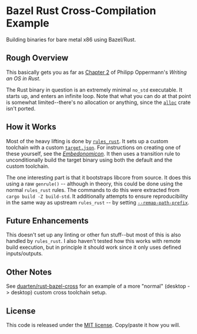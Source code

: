 # Bazel Rust Cross-Compilation Example

Building binaries for bare metal x86 using Bazel/Rust.

## Rough Overview

This basically gets you as far as
[Chapter 2](https://os.phil-opp.com/minimal-rust-kernel/) of Philipp Oppermann's
*Writing an OS in Rust*.

The Rust binary in question is an extremely minimal `no_std` executable. It
starts up, and enters an infinite loop. Note that what you can do at that point
is somewhat limited--there's no allocation or anything, since the
[`alloc`](https://docs.rust-embedded.org/book/collections/) crate isn't ported.

## How it Works

Most of the heavy lifting is done by
[`rules_rust`](https://github.com/bazelbuild/rules_rust). It sets up a custom
toolchain with a custom [`target.json`](./target.json). For instructions on
creating one of these yourself, see the
[*Embedonomicon*](https://docs.rust-embedded.org/embedonomicon/custom-target.html).
It then uses a transition rule to unconditionally build the target binary using
both the default and the custom toolchain.

The one interesting part is that it bootstraps libcore from source. It does
this using a raw `genrule()` -- although in theory, this could be done using
the normal `rules_rust` rules. The commands to do this were extracted from
`cargo build -Z build-std`. It additionally attempts to ensure reproducibility
in the same way as upstream `rules_rust` -- by setting
[`--remap-path-prefix`](https://github.com/bazelbuild/rules_rust/blob/89d207bae700497dc37b2a66a8f338b88c83ddaa/rust/private/rustc.bzl#L564).

## Future Enhancements

This doesn't set up any linting or other fun stuff--but most of this is also
handled by `rules_rust`. I also haven't tested how this works with remote build
execution, but in principle it should work since it only uses defined
inputs/outputs.

## Other Notes

See [duarten/rust-bazel-cross](https://github.com/duarten/rust-bazel-cross) for
an example of a more "normal" (desktop -> desktop) custom cross toolchain
setup.

## License

This code is released under the [MIT license](./LICENSE). Copy/paste it how you
will.
